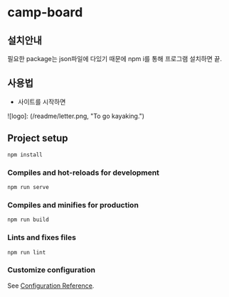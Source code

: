 # camp-board

## 설치안내
필요한 package는 json파일에 다있기 때문에 npm i를 통해 프로그램 설치하면 끝.

## 사용법
 - 사이트를 시작하면

![logo]: (/readme/letter.png, "To go kayaking.")

## Project setup
```
npm install
```

### Compiles and hot-reloads for development
```
npm run serve
```

### Compiles and minifies for production
```
npm run build
```

### Lints and fixes files
```
npm run lint
```

### Customize configuration
See [Configuration Reference](https://cli.vuejs.org/config/).
